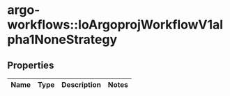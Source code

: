 # argo-workflows::IoArgoprojWorkflowV1alpha1NoneStrategy

## Properties
Name | Type | Description | Notes
------------ | ------------- | ------------- | -------------


